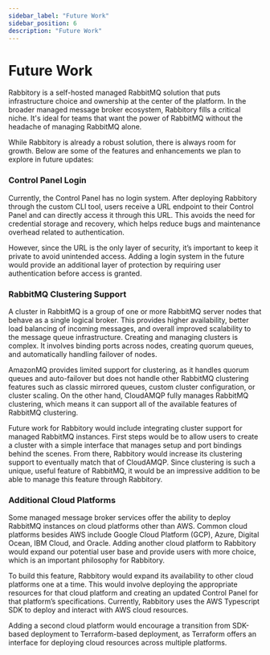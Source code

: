 ```yaml
---
sidebar_label: "Future Work"
sidebar_position: 6
description: "Future Work"
---
```


# Future Work

Rabbitory is a self-hosted managed RabbitMQ solution that puts infrastructure choice and ownership at the center of the platform. In the broader managed message broker ecosystem, Rabbitory fills a critical niche. It's ideal for teams that want the power of RabbitMQ without the headache of managing RabbitMQ alone.

While Rabbitory is already a robust solution, there is always room for growth. Below are some of the features and enhancements we plan to explore in future updates:

### Control Panel Login

Currently, the Control Panel has no login system. After deploying Rabbitory through the custom CLI tool, users receive a URL endpoint to their Control Panel and can directly access it through this URL. This avoids the need for credential storage and recovery, which helps reduce bugs and maintenance overhead related to authentication.

However, since the URL is the only layer of security, it’s important to keep it private to avoid unintended access. Adding a login system in the future would provide an additional layer of protection by requiring user authentication before access is granted.

### RabbitMQ Clustering Support

A cluster in RabbitMQ is a group of one or more RabbitMQ server nodes that behave as a single logical broker. This provides higher availability, better load balancing of incoming messages, and overall improved scalability to the message queue infrastructure. Creating and managing clusters is complex. It involves binding ports across nodes, creating quorum queues, and automatically handling failover of nodes.

AmazonMQ provides limited support for clustering, as it handles quorum queues and auto-failover but does not handle other RabbitMQ clustering features such as classic mirrored queues, custom cluster configuration, or cluster scaling. On the other hand, CloudAMQP fully manages RabbitMQ clustering, which means it can support all of the available features of RabbitMQ clustering.

Future work for Rabbitory would include integrating cluster support for managed RabbitMQ instances. First steps would be to allow users to create a cluster with a simple interface that manages setup and port bindings behind the scenes. From there, Rabbitory would increase its clustering support to eventually match that of CloudAMQP. Since clustering is such a unique, useful feature of RabbitMQ, it would be an impressive addition to be able to manage this feature through Rabbitory.

### Additional Cloud Platforms

Some managed message broker services offer the ability to deploy RabbitMQ instances on cloud platforms other than AWS. Common cloud platforms besides AWS include Google Cloud Platform (GCP), Azure, Digital Ocean, IBM Cloud, and Oracle. Adding another cloud platform to Rabbitory would expand our potential user base and provide users with more choice, which is an important philosophy for Rabbitory.

To build this feature, Rabbitory would expand its availability to other cloud platforms one at a time. This would involve deploying the appropriate resources for that cloud platform and creating an updated Control Panel for that platform’s specifications. Currently, Rabbitory uses the AWS Typescript SDK to deploy and interact with AWS cloud resources.

Adding a second cloud platform would encourage a transition from SDK-based deployment to Terraform-based deployment, as Terraform offers an interface for deploying cloud resources across multiple platforms.
